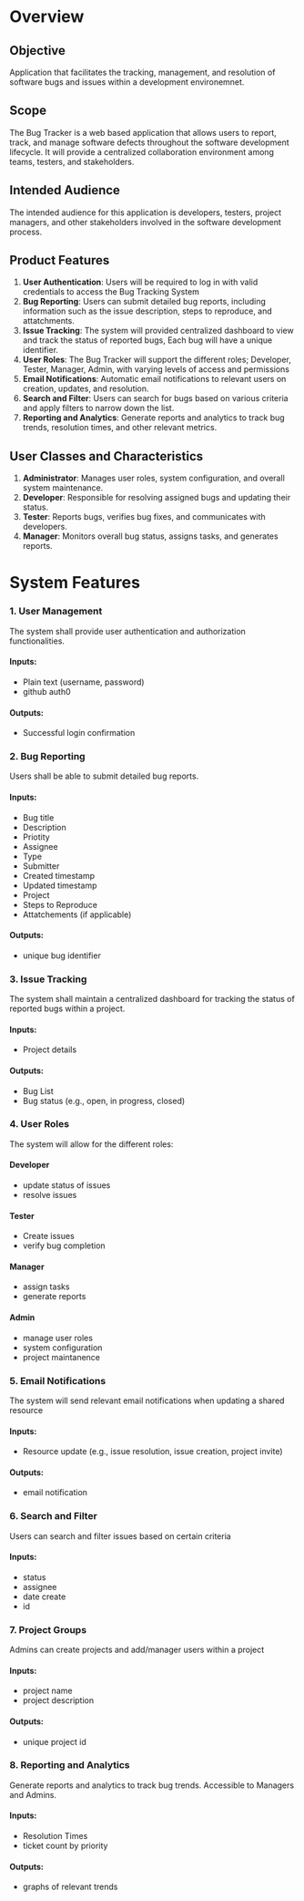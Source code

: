 # Overview
## Objective
Application that facilitates the tracking, management, and resolution of software bugs and issues within a development environemnet.

## Scope
The Bug Tracker is a web based application that allows users to report, track, and manage software defects throughout the software development lifecycle. It will provide a centralized collaboration environment among teams, testers, and stakeholders.

## Intended Audience
The intended audience for this application is developers, testers, project managers, and other stakeholders involved in the software development process.

## Product Features
1. **User Authentication**: Users will be required to log in with valid credentials to access the Bug Tracking System
2. **Bug Reporting**: Users can submit detailed bug reports, including information such as the issue description, steps to reproduce, and attatchments.
3. **Issue Tracking**: The system will provided centralized dashboard to view and track the status of reported bugs, Each bug will have a unique identifier.
4. **User Roles**: The Bug Tracker will support the different roles; Developer, Tester, Manager, Admin, with varying levels of access and permissions
5. **Email Notifications**: Automatic email notifications to relevant users on creation, updates, and resolution.
6. **Search and Filter**: Users can search for bugs based on various criteria and apply filters to narrow down the list.
7. **Reporting and Analytics**: Generate reports and analytics to track bug trends, resolution times, and other relevant metrics.

## User Classes and Characteristics
1. **Administrator**: Manages user roles, system configuration, and overall system maintenance.
2. **Developer**: Responsible for resolving assigned bugs and updating their status.
3. **Tester**: Reports bugs, verifies bug fixes, and communicates with developers.
4. **Manager**: Monitors overall bug status, assigns tasks, and generates reports.

# System Features
### 1. User Management
The system shall provide user authentication and authorization functionalities.
#### Inputs:
- Plain text (username, password)
- github auth0
#### Outputs:
- Successful login confirmation

### 2. Bug Reporting
Users shall be able to submit detailed bug reports.
#### Inputs:
- Bug title
- Description
- Priotity
- Assignee
- Type
- Submitter
- Created timestamp
- Updated timestamp
- Project
- Steps to Reproduce
- Attatchements (if applicable)
#### Outputs:
- unique bug identifier

### 3. Issue Tracking
The system shall maintain a centralized dashboard for tracking the status of reported bugs within a project.
#### Inputs:
- Project details
#### Outputs:
- Bug List
- Bug status (e.g., open, in progress, closed)

### 4. User Roles
The system will allow for the different roles:
#### Developer
- update status of issues
- resolve issues
#### Tester
- Create issues
- verify bug completion
#### Manager
- assign tasks
- generate reports
#### Admin
- manage user roles
- system configuration
- project maintanence

### 5. Email Notifications
The system will send relevant email notifications when updating a shared resource
#### Inputs:
- Resource update (e.g., issue resolution, issue creation, project invite)
#### Outputs:
- email notification

### 6. Search and Filter
Users can search and filter issues based on certain criteria
#### Inputs:
- status
- assignee
- date create
- id

### 7. Project Groups
Admins can create projects and add/manager users within a project
#### Inputs:
- project name
- project description
#### Outputs:
- unique project id

### 8. Reporting and Analytics
Generate reports and analytics to track bug trends. Accessible to Managers and Admins.
#### Inputs:
- Resolution Times
- ticket count by priority
#### Outputs:
- graphs of relevant trends

